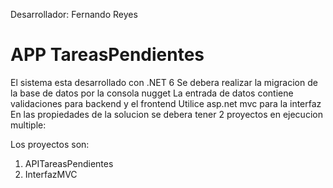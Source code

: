 Desarrollador: Fernando Reyes
# APP TareasPendientes
El sistema esta desarrollado con .NET 6
Se debera realizar la migracion de la base de datos por la consola nugget
La entrada de datos contiene validaciones para backend y el frontend
Utilice asp.net mvc para la interfaz
En las propiedades de la solucion se debera tener 2 proyectos en ejecucion multiple:

Los proyectos son:
1. APITareasPendientes
2. InterfazMVC
